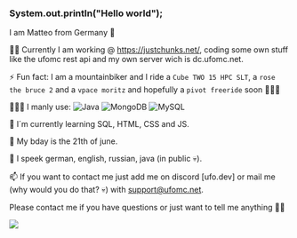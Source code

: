 ### System.out.println("Hello world");

I am Matteo from Germany 🍺


✍🏻 Currently I am working @ https://justchunks.net/, coding some own stuff like the ufomc rest api and my own server wich is dc.ufomc.net.

⚡ Fun fact: I am a mountainbiker and I ride a `Cube TWO 15 HPC SLT`, a `rose the bruce 2` and a `vpace moritz` and hopefully a `pivot freeride` soon 🚵🏻‍♂️ 

👨🏻‍💻 I manly use: ![Java](https://img.shields.io/badge/java-%23ED8B00.svg) ![MongoDB](https://img.shields.io/badge/MongoDB-055000?style=flat&logo=MongoDB&logoColor=green) ![MySQL](https://img.shields.io/badge/MySQL-FEFFFE?style=flat&logo=MySQL) 

🧐 I´m currently learning SQL, HTML, CSS and JS.

🎂 My bday is the 21th of june.

💬 I speek german, english, russian, java (in public 💀).

📫 If you want to contact me just add me on discord [ufo.dev] or mail me (why would you do that? 💀) with support@ufomc.net.


Please contact me if you have questions or just want to tell me anything 👋🏻

![](https://komarev.com/ghpvc/?username=UfoMc)
